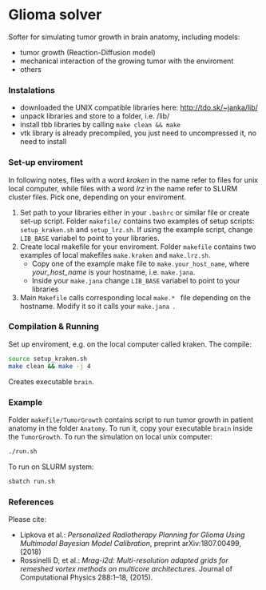 # Glioma solver
Softer for simulating tumor growth in brain anatomy, including models:
* tumor growth (Reaction-Diffusion model)
* mechanical interaction of the growing tumor with the enviroment
* others

### Instalations
* downloaded the UNIX compatible libraries here: http://tdo.sk/~janka/lib/ 
* unpack libraries and store to a folder, i.e. /lib/ 
* install tbb libraries by calling ```make clean && make```
* vtk library is already precompiled, you just need to uncompressed it, no need to install

### Set-up enviroment
In following notes, files with a word *kraken* in the name refer to files for unix local computer, while files with a word *lrz* in the name refer to SLURM cluster files. Pick one, depending on your enviroment.
1) Set path to your libraries either in your ```.bashrc``` or similar file or create set-up script. Folder ```makefile/``` contains two examples of setup scripts: ```setup_kraken.sh``` and ```setup_lrz.sh```. If using the example script, change ```LIB_BASE``` variabel to point to your libraries.
2) Create local makefile for your enviroment.  Folder ```makefile``` contains two examples of local makefiles ```make.kraken``` and ```make.lrz.sh```. 
    * Copy one of the example make file to ```make.your_host_name```, where *your_host_name* is your hostname, i.e. ```make.jana```. 
    * Inside your ```make.jana``` change ```LIB_BASE``` variabel to point to your libraries
3) Main ```Makefile``` calls corresponding local  ```make.* ``` file depending on the hostname. Modify it so it calls your  ```make.jana ```.

### Compilation & Running
Set up enviroment, e.g. on the local computer called kraken. The compile:
```sh
source setup_kraken.sh
make clean && make -j 4
```
Creates executable ```brain```. 

### Example
Folder ```makefile/TumorGrowth``` contains script to run tumor growth in patient anatomy in the folder ```Anatomy```. To run it, copy your executable  ```brain``` inside the ```TumorGrowth```. To run the simulation on local unix computer:
```sh
./run.sh
```
To run on SLURM system:
```sh
sbatch run.sh
```
### References
Please cite:
* Lipkova et al.: *Personalized Radiotherapy Planning for Glioma Using Multimodal Bayesian Model Calibration*, preprint arXiv:1807.00499, (2018)
* Rossinelli D, et al.: *Mrag-i2d: Multi-resolution adapted grids for remeshed vortex methods on multicore architectures.* Journal of Computational Physics 288:1–18, (2015).
    
